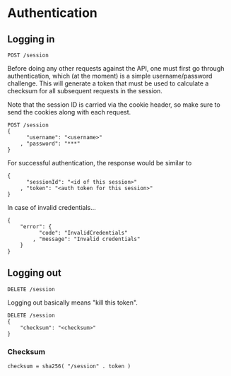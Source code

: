 Authentication
==============


Logging in
----------

`POST /session`

Before doing any other requests against the API, one must first go through authentication, 
which (at the moment) is a simple username/password challenge. This will generate a token that must
be used to calculate a checksum for all subsequent requests in the session.

Note that the session ID is carried via the cookie header, so make sure to send the cookies along with
each request.

```
POST /session
{
	  "username": "<username>"
	, "password": "***"
}
```

For successful authentication, the response would be similar to

```
{
	  "sessionId": "<id of this session>"
	, "token": "<auth token for this session>"
}
```

In case of invalid credentials...

```
{
	"error": {
		  "code": "InvalidCredentials"
		, "message": "Invalid credentials"
	}
}
```


Logging out
-----------

`DELETE /session`

Logging out basically means "kill this token".

```
DELETE /session
{
	"checksum": "<checksum>" 
}
```

### Checksum

```
checksum = sha256( "/session" . token )
```